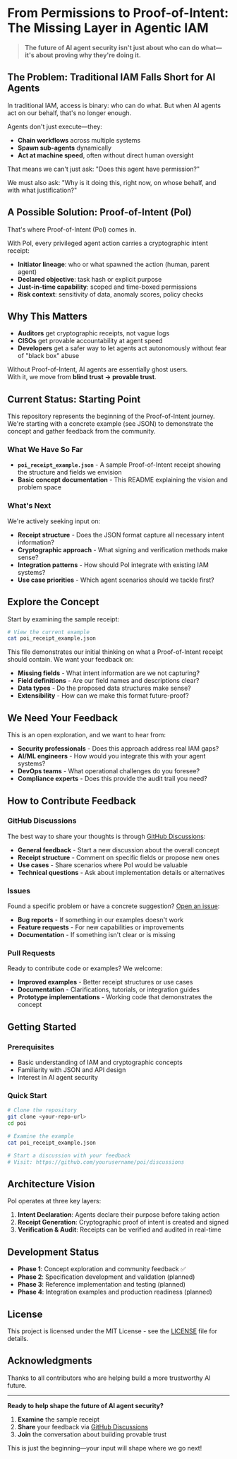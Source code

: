 # From Permissions to Proof-of-Intent: The Missing Layer in Agentic IAM

> **The future of AI agent security isn't just about who can do what—it's about proving why they're doing it.**

## The Problem: Traditional IAM Falls Short for AI Agents

In traditional IAM, access is binary: who can do what. But when AI agents act on our behalf, that's no longer enough.

Agents don't just execute—they:

- **Chain workflows** across multiple systems
- **Spawn sub-agents** dynamically  
- **Act at machine speed**, often without direct human oversight

That means we can't just ask:
"Does this agent have permission?"

We must also ask:
"Why is it doing this, right now, on whose behalf, and with what justification?"

## A Possible Solution: Proof-of-Intent (PoI)

That's where Proof-of-Intent (PoI) comes in.

With PoI, every privileged agent action carries a cryptographic intent receipt:

- **Initiator lineage**: who or what spawned the action (human, parent agent)
- **Declared objective**: task hash or explicit purpose  
- **Just-in-time capability**: scoped and time-boxed permissions
- **Risk context**: sensitivity of data, anomaly scores, policy checks

## Why This Matters

- **Auditors** get cryptographic receipts, not vague logs
- **CISOs** get provable accountability at agent speed
- **Developers** get a safer way to let agents act autonomously without fear of "black box" abuse

Without Proof-of-Intent, AI agents are essentially ghost users.  
With it, we move from **blind trust → provable trust**.

## Current Status: Starting Point

This repository represents the beginning of the Proof-of-Intent journey. We're starting with a concrete example (see JSON) to demonstrate the concept and gather feedback from the community.

### What We Have So Far

- **`poi_receipt_example.json`** - A sample Proof-of-Intent receipt showing the structure and fields we envision
- **Basic concept documentation** - This README explaining the vision and problem space

### What's Next

We're actively seeking input on:
- **Receipt structure** - Does the JSON format capture all necessary intent information?
- **Cryptographic approach** - What signing and verification methods make sense?
- **Integration patterns** - How should PoI integrate with existing IAM systems?
- **Use case priorities** - Which agent scenarios should we tackle first?

## Explore the Concept

Start by examining the sample receipt:

```bash
# View the current example
cat poi_receipt_example.json
```

This file demonstrates our initial thinking on what a Proof-of-Intent receipt should contain. We want your feedback on:

- **Missing fields** - What intent information are we not capturing?
- **Field definitions** - Are our field names and descriptions clear?
- **Data types** - Do the proposed data structures make sense?
- **Extensibility** - How can we make this format future-proof?

## We Need Your Feedback

This is an open exploration, and we want to hear from:

- **Security professionals** - Does this approach address real IAM gaps?
- **AI/ML engineers** - How would you integrate this with your agent systems?
- **DevOps teams** - What operational challenges do you foresee?
- **Compliance experts** - Does this provide the audit trail you need?

## How to Contribute Feedback

### GitHub Discussions
The best way to share your thoughts is through [GitHub Discussions](../../discussions):

- **General feedback** - Start a new discussion about the overall concept
- **Receipt structure** - Comment on specific fields or propose new ones
- **Use cases** - Share scenarios where PoI would be valuable
- **Technical questions** - Ask about implementation details or alternatives

### Issues
Found a specific problem or have a concrete suggestion? [Open an issue](../../issues):

- **Bug reports** - If something in our examples doesn't work
- **Feature requests** - For new capabilities or improvements
- **Documentation** - If something isn't clear or is missing

### Pull Requests
Ready to contribute code or examples? We welcome:

- **Improved examples** - Better receipt structures or use cases
- **Documentation** - Clarifications, tutorials, or integration guides
- **Prototype implementations** - Working code that demonstrates the concept

## Getting Started

### Prerequisites
- Basic understanding of IAM and cryptographic concepts
- Familiarity with JSON and API design
- Interest in AI agent security

### Quick Start
```bash
# Clone the repository
git clone <your-repo-url>
cd poi

# Examine the example
cat poi_receipt_example.json

# Start a discussion with your feedback
# Visit: https://github.com/yourusername/poi/discussions
```

## Architecture Vision

PoI operates at three key layers:

1. **Intent Declaration**: Agents declare their purpose before taking action
2. **Receipt Generation**: Cryptographic proof of intent is created and signed
3. **Verification & Audit**: Receipts can be verified and audited in real-time

## Development Status

- **Phase 1**: Concept exploration and community feedback ✅
- **Phase 2**: Specification development and validation (planned)
- **Phase 3**: Reference implementation and testing (planned)
- **Phase 4**: Integration examples and production readiness (planned)

## License

This project is licensed under the MIT License - see the [LICENSE](LICENSE) file for details.

## Acknowledgments

Thanks to all contributors who are helping build a more trustworthy AI future.

---

**Ready to help shape the future of AI agent security?** 

1. **Examine** the sample receipt
2. **Share** your feedback via [GitHub Discussions](../../discussions)
3. **Join** the conversation about building provable trust

This is just the beginning—your input will shape where we go next!

